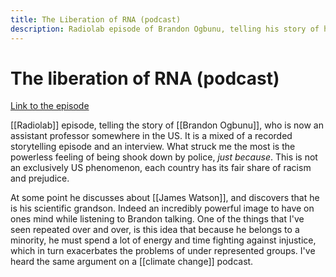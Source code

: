 ```yaml
---
title: The Liberation of RNA (podcast)
description: Radiolab episode of Brandon Ogbunu, telling his story of how he was shook down by police, and what it meant
---
```


# The liberation of RNA (podcast)

[Link to the episode](https://www.wnycstudios.org/podcasts/radiolab/articles/liberation-rna)

[[Radiolab]] episode, telling the story of [[Brandon Ogbunu]], who is now an assistant professor somewhere in the US. It is a mixed of a recorded storytelling episode and an interview. What struck me the most is the powerless feeling of being shook down by police, *just because*. This is not an exclusively US phenomenon, each country has its fair share of racism and prejudice. 

At some point he discusses about [[James Watson]], and discovers that he is his scientific grandson. Indeed an incredibly powerful image to have on ones mind while listening to Brandon talking. One of the things that I've seen repeated over and over, is this idea that because he belongs to a minority, he must spend a lot of energy and time fighting against injustice, which in turn exacerbates the problems of under represented groups. I've heard the same argument on a [[climate change]] podcast.